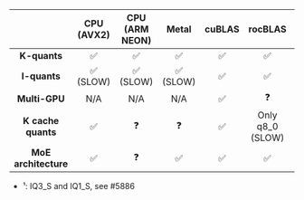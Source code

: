 |                      | **CPU (AVX2)** | **CPU (ARM NEON)** | **Metal** | **cuBLAS** |    **rocBLAS**   | **SYCL** | **CLBlast** | **Vulkan** | **Kompute** |
|:--------------------:|:--------------:|:------------------:|:---------:|:----------:|:----------------:|:--------:|:-----------:|:----------:|:-----------:|
| **K-quants**         | ✅              | ✅                  | ✅         | ✅          | ✅                | ✅        | ✅           | ✅          | 🚫           |
| **I-quants**         | ✅ (SLOW)       | ✅ (SLOW)           | ✅ (SLOW)  | ✅          | ✅                | Partial¹        | 🚫           | 🚫          | 🚫           |
| **Multi-GPU**        | N/A            | N/A                | N/A       | ✅          | ❓                | 🚫        | ❓           | ✅          | ❓           |
|  **K cache quants**  | ✅              | ❓                  | ❓         | ✅          | Only q8_0 (SLOW) | ❓        | ✅           | 🚫          | 🚫           |
| **MoE architecture** | ✅              | ❓                  | ✅         | ✅          | ✅                | ❓        | Only -ngl 0 | 🚫          | 🚫           |

* ¹: IQ3_S and IQ1_S, see #5886